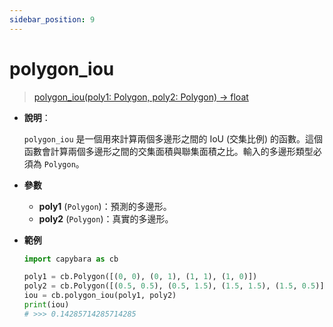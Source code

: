 ```yaml
---
sidebar_position: 9
---
```


# polygon_iou

> [polygon_iou(poly1: Polygon, poly2: Polygon) -> float](https://github.com/DocsaidLab/Capybara/blob/975d62fba4f76db59e715c220f7a2af5ad8d050e/capybara/structures/functionals.py#L169)

- **說明**：

  `polygon_iou` 是一個用來計算兩個多邊形之間的 IoU (交集比例) 的函數。這個函數會計算兩個多邊形之間的交集面積與聯集面積之比。輸入的多邊形類型必須為 `Polygon`。

- **參數**

  - **poly1** (`Polygon`)：預測的多邊形。
  - **poly2** (`Polygon`)：真實的多邊形。

- **範例**

  ```python
  import capybara as cb

  poly1 = cb.Polygon([(0, 0), (0, 1), (1, 1), (1, 0)])
  poly2 = cb.Polygon([(0.5, 0.5), (0.5, 1.5), (1.5, 1.5), (1.5, 0.5)])
  iou = cb.polygon_iou(poly1, poly2)
  print(iou)
  # >>> 0.14285714285714285
  ```
